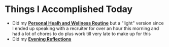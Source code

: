 # Things I Accomplished Today

- Did my **[Personal Healh and Wellness Routine](../../routines/2024/personal-health-and-wellness-routine/personal-health-and-wellness-routine-2024-week-15.md)** but a "light" version since I ended up speaking with a recruiter for over an hour this morning and had a lot of chores to do plus work till very late to make up for this
- Did my **[Evening Reflections](../../routines/evening-reflections.md)**
